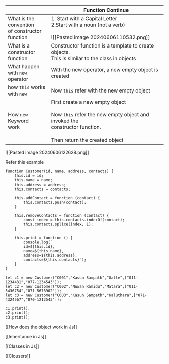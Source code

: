 
|                                                           | Function Continue                                                                                                                                            |
| --------------------------------------------------------- | ------------------------------------------------------------------------------------------------------------------------------------------------------------ |
| What is the <br>convention<br>of constructor <br>function | 1. Start with a Capital Letter<br>2.Start with a noun (not a verb)<br><br>![[Pasted image 20240606110532.png]]                                               |
| What is a <br>constructor<br>function                     | Constructor function is a template to create objects.<br>This is similar to the class in objects                                                             |
| What happen<br>with `new`<br>operator                     | With the new operator, a new empty object is created                                                                                                         |
| how `this` works<br>with `new`                            | Now `this` refer with the new empty object                                                                                                                   |
| How `new` Keyword<br>work                                 | First create a new empty object<br><br>Now `this` refer the new empty object and invoked the <br>constructor function.<br><br>Then return the created object |
![[Pasted image 20240606122628.png]]

Refer this example
```Js
function Customer(id, name, address, contacts) {  
    this.id = id;  
    this.name = name;  
    this.address = address;  
    this.contacts = contacts;  
  
    this.addContact = function (contact) {  
        this.contacts.push(contact);  
    }  
  
    this.removeContacts = function (contact) {  
        const index = this.contacts.indexOf(contact);  
        this.contacts.splice(index, 1);  
    }  
  
    this.print = function () {  
        console.log(`  
        id=${this.id},  
        name=${this.name},  
        address=${this.address},  
        contacts=${this.contacts}`);  
    }  
}  
  
let c1 = new Customer("C001","Kasun Sampath","Galle",["011-1234431","077-1234543"]);  
let c2 = new Customer("C002","Nuwan Ramidu","Matara",["011-5436754","071-5678902"]);  
let c3 = new Customer("C003","Kasun Sampath","Kaluthara",["071-4324567","070-1212543"]);  
  
c1.print();  
c2.print();  
c3.print();
```


[[How does the object work in Js]]

[[Inheritance in Js]]

[[Classes in Js]]

[[Clousers]]
